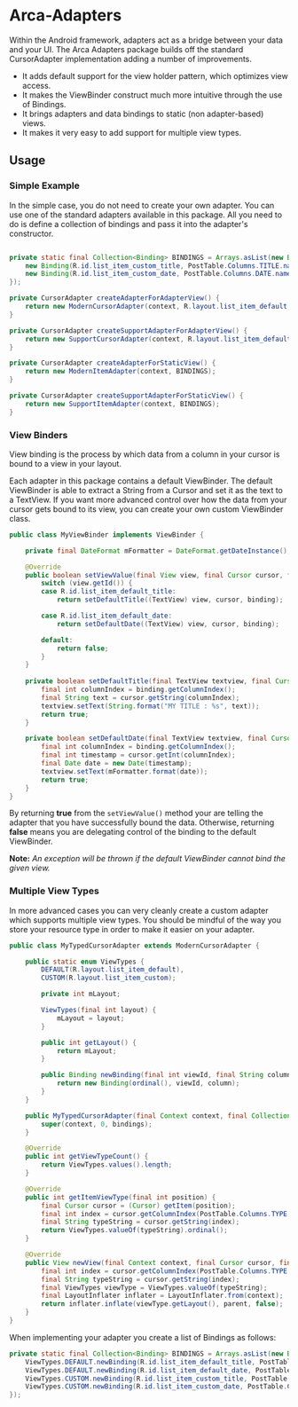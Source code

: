 # Arca-Adapters

Within the Android framework, adapters act as a bridge between your data and your UI. The Arca Adapters package builds off the standard CursorAdapter implementation adding a number of improvements.

- It adds default support for the view holder pattern, which optimizes view access.
- It makes the ViewBinder construct much more intuitive through the use of Bindings.
- It brings adapters and data bindings to static (non adapter-based) views.
- It makes it very easy to add support for multiple view types.

## Usage

### Simple Example

In the simple case, you do not need to create your own adapter. You can use one of the standard adapters available in this package. All you need to do is define a collection of bindings and pass it into the adapter's constructor.

```java

private static final Collection<Binding> BINDINGS = Arrays.asList(new Binding[] { 
    new Binding(R.id.list_item_custom_title, PostTable.Columns.TITLE.name),
	new Binding(R.id.list_item_custom_date, PostTable.Columns.DATE.name),
});

private CursorAdapter createAdapterForAdapterView() {
	return new ModernCursorAdapter(context, R.layout.list_item_default, BINDINGS);
}

private CursorAdapter createSupportAdapterForAdapterView() {
	return new SupportCursorAdapter(context, R.layout.list_item_default, BINDINGS);
}

private CursorAdapter createAdapterForStaticView() {
	return new ModernItemAdapter(context, BINDINGS);
}

private CursorAdapter createSupportAdapterForStaticView() {
	return new SupportItemAdapter(context, BINDINGS);
}
```

### View Binders

View binding is the process by which data from a column in your cursor is bound to a view in your layout. 

Each adapter in this package contains a default ViewBinder. The default ViewBinder is able to extract a String from a Cursor and set it as the text to a TextView. If you want more advanced control over how the data from your cursor gets bound to its view, you can create your own custom ViewBinder class.

```java
public class MyViewBinder implements ViewBinder {

	private final DateFormat mFormatter = DateFormat.getDateInstance();

	@Override
	public boolean setViewValue(final View view, final Cursor cursor, final Binding binding) {
		switch (view.getId()) {
		case R.id.list_item_default_title:
			return setDefaultTitle((TextView) view, cursor, binding);

		case R.id.list_item_default_date:
			return setDefaultDate((TextView) view, cursor, binding);

		default:
			return false;
		}
	}
	
	private boolean setDefaultTitle(final TextView textview, final Cursor cursor, final Binding binding) {
		final int columnIndex = binding.getColumnIndex();
		final String text = cursor.getString(columnIndex);
		textview.setText(String.format("MY TITLE : %s", text));
		return true;
	}

	private boolean setDefaultDate(final TextView textview, final Cursor cursor, final Binding binding) {
		final int columnIndex = binding.getColumnIndex();
		final int timestamp = cursor.getInt(columnIndex);
		final Date date = new Date(timestamp);
		textview.setText(mFormatter.format(date));
		return true;
	}
}
```

By returning **true** from the `setViewValue()` method your are telling the adapter that you have successfully bound the data. Otherwise, returning **false** means you are delegating control of the binding to the default ViewBinder. 

**Note:** *An exception will be thrown if the default ViewBinder cannot bind the given view.*

### Multiple View Types

In more advanced cases you can very cleanly create a custom adapter which supports multiple view types. You should be mindful of the way you store your resource type in order to make it easier on your adapter.

```java
public class MyTypedCursorAdapter extends ModernCursorAdapter {

	public static enum ViewTypes {
		DEFAULT(R.layout.list_item_default),
		CUSTOM(R.layout.list_item_custom);

		private int mLayout;

		ViewTypes(final int layout) {
			mLayout = layout;
		}

		public int getLayout() {
			return mLayout;
		}

		public Binding newBinding(final int viewId, final String column) {
			return new Binding(ordinal(), viewId, column);
		}
	}

	public MyTypedCursorAdapter(final Context context, final Collection<Binding> bindings) {
		super(context, 0, bindings);
	}

	@Override
	public int getViewTypeCount() {
		return ViewTypes.values().length;
	}

	@Override
	public int getItemViewType(final int position) {
		final Cursor cursor = (Cursor) getItem(position);
		final int index = cursor.getColumnIndex(PostTable.Columns.TYPE.name);
		final String typeString = cursor.getString(index);
		return ViewTypes.valueOf(typeString).ordinal();
	}

	@Override
	public View newView(final Context context, final Cursor cursor, final ViewGroup parent) {
		final int index = cursor.getColumnIndex(PostTable.Columns.TYPE.name);
		final String typeString = cursor.getString(index);
		final ViewTypes viewType = ViewTypes.valueOf(typeString);
		final LayoutInflater inflater = LayoutInflater.from(context);
		return inflater.inflate(viewType.getLayout(), parent, false);
	}
}
```

When implementing your adapter you create a list of Bindings as follows:

```java
private static final Collection<Binding> BINDINGS = Arrays.asList(new Binding[] { 
	ViewTypes.DEFAULT.newBinding(R.id.list_item_default_title, PostTable.Columns.TITLE.name),
	ViewTypes.DEFAULT.newBinding(R.id.list_item_default_date, PostTable.Columns.DATE.name),
	ViewTypes.CUSTOM.newBinding(R.id.list_item_custom_title, PostTable.Columns.TITLE.name),
	ViewTypes.CUSTOM.newBinding(R.id.list_item_custom_date, PostTable.Columns.DATE.name),
});
```